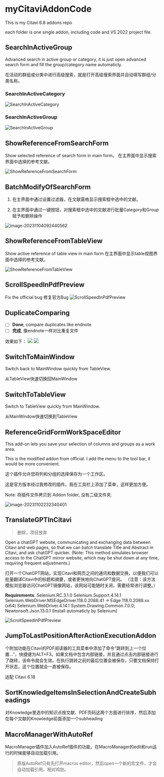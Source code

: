 # myCitaviAddonCode
This is my Citavi 6.8 addons repo

each folder is one single addon, including code and VS 2022 project file.



## SearchInActiveGroup

Advanced search in active group or category, it is just open advanced search form and fill the group/category name automaticly.

在活动的群组或分类中进行高级搜索，就是打开高级搜索界面并自动填写群组/分类名称。

### SearchInActiveCategory

![SearchInActiveCategory](vx_images/SearchInActiveCategory.gif)

### SearchInActiveGroup

![SearchInActiveGroup](vx_images/SearchInActiveGroup.gif)

## ShowReferenceFromSearchForm

Show selected reference of search form in main form。
在主界面中显示搜索界面中选择的参考文献。

![ShowReferenceFromSearchForm](vx_images/ShowReferenceFromSearchForm.gif)

## BatchModifyOfSearchForm

1. 在主界面中通过设置过滤器，在文献窗格显示搜索框中选中的文献。

2. 在主界面中通过一键按钮，对搜索框中选中的文献进行批量Category和Group赋予和删除操作

![image-20231104092440562](vx_images/image-20231104092440562.png)

## ShowReferenceFromTableView

Show active reference of table view in main form
在主界面中显示table视图界面中选择的参考文献。

![ShowReferenceFromTableView](vx_images/ShowReferenceFromTableView.gif)



## ScrollSpeedInPdfPreview

Fix the official bug
修复官方Bug
![ScrollSpeedInPdfPreview](vx_images/ScrollSpeedInPdfPreview.gif)

## DuplicateComparing

- [ ] **Done**, compare duplicates like endnote
- [ ] **完成**, 像endnote一样对比重复文件

效果如下：
![](vx_images/42724170397680.png)
![](vx_images/32762280735194.png)


## SwitchToMainWindow

Switch back to MainWindow quickly from TableView.

从TableView快速切换回MainWindow

## SwitchToTableView

Switch to TableView quickly from MainWindow.

从MainWindow快速切换到TableView

## ReferenceGridFormWorkSpaceEditor

This add-on lets you save your selection of columns and groups as a work area.

This is the modified addon from official. I add the menu to the tool bar, it would be more convenient.

这个插件允许您将列和分组的选择保存为一个工作区。

这是官方版本经过我修改的插件。我在工具栏上添加了菜单，这样更加方便。

Note: 将插件文件拷贝到 Addon folder, 没有二级文件夹.

![image-20231102232340401](vx_images/image-20231102232340401.png) 

 





## TranslateGPTInCitavi
> 删除，项目放弃

Open a chatGPT website, communicating and exchanging data between Citavi and web pages, so that we can batch translate Title and Abstract in Citavi, and ask chatGPT quicker. 
(Note: This method simulates browser access to the ChatGPT mirror website, which may be shut down at any time, requiring frequent adjustments.)

打开一个ChatGPT网站，实现Citavi和网页之间的通讯和数据交换，以便我们可以批量翻译Citavi中的标题和摘要，或者更快地向ChatGPT提问。
（注意：该方法模拟浏览器访问ChatGPT镜像网站，该网站可能随时关闭，需要经常进行调整。）

**Requirements**: 
Selenium.RC.3.1.0
Selenium.Support.4.14.1
Selenium.WebDriver.MSEdgeDriver.118.0.2088.41 -> Edge 118.0.2088.xx (x64)
Selenium.WebDriver.4.14.1
System.Drawing.Common.7.0.0; Newtonsoft.Json.13.0.1 (Install automaticly by Selenium)

![ScrollSpeedInPdfPreview](vx_images/ScrollSpeedInPdfPreview-1700828658584-1.gif)

## JumpToLastPositionAfterActionExecutionAddon
个附加功能在Citavi的PDF阅读器的工具菜单中添加了命令“跳转到上一个位置...”，快捷键为ALT+F3。如果文档中包含内部链接，并且通过点击内部链接进行了跳转，该命令就会生效。在执行跳转之前的最后位置会被保存，只要文档保持打开状态，这个位置就会一直被保存。

适配 Citavi 6.18

## SortKnowledgeItemsInSelectionAndCreateSubheadings
对Knowledge里选中的知识点按文献、PDF页码这两个方面进行排序，然后添加在每个文献的Knowledge前面添加一个subheading

## MacroManagerWithAutoRef
MacroManager插件加入AutoRef插件的功能，在MacroManager的edit和run运行的时候能够自动加载引用。
> 原版AutoRef只有先打开macros editor，然后open一个新的宏文件，才会自动加载引用，相对鸡肋。

